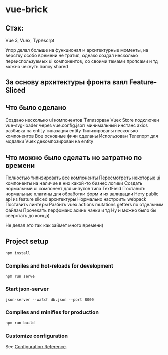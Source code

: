 # vue-brick

##  Стэк:
Vue 3, Vuex, Typescrpt


Упор делал больше на функционал и архитектурные моменты, на верстку особо времени не тратил, однако создал несколько переиспользуемых ui компонентов,
со своими темами пропсами и тд можно чекнуть папку shared

## За основу архитектуры фронта взял Feature-Sliced

## Что было сделано

Создано несколько ui компонентов
Типизорван Vuex Store
подключен vue-svg-loader через vue.config.json
минимальный инстанс axios
разбивка на entity типазация entity
Типизированы несколько компонентов
Все основные фичи сделаны
Использован Телепорт для модалки
Vuex декомпозирован на entity

## Что можно было сделать но затратно по времени
Полностью типизировать все компоненты
Пересмотреть некоторые ui компоненты на наличие в них какой-то бизнес логики
Создать нормальный ui компонент для инпутов типа TextField
Поставить нормальные плагины для обработки форм и их валидации
Нету public api из feature sliced архитектуры
Нормально настроить webpack
Поставить линтеры
Разбить vuex actions mutations getters по отдельным файлам
Прочекать перфоманс асинк чанки и тд
Ну и можно было бы сверстать до конца)

Не делал это так как займет много времени(

## Project setup
```
npm install
```

### Compiles and hot-reloads for development
```
npm run serve
```

### Start json-server
```
json-server --watch db.json --port 8000
```

### Compiles and minifies for production
```
npm run build
```

### Customize configuration
See [Configuration Reference](https://cli.vuejs.org/config/).
